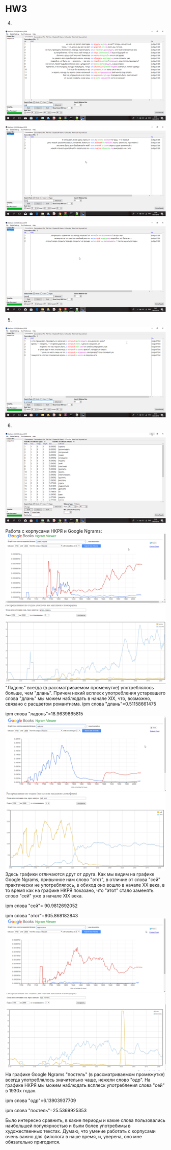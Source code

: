# HW3

4)
![](got1.png)

![](got2.png)

![](got3.png)

5)
![](hush.png)

6)
![](kiss.png)

Работа с корпусами НКРЯ и Google Ngrams:
![](fak1.png)
![](kl1.PNG)
"Ладонь" всегда (в рассматриваемом промежутке) употреблялось больше, чем "длань". Причем некий всплеск употребления устаревшего слова "длань" мы можем наблюдать в начале XIX, что, возможно, связано с расцветом романтизма.
ipm слова "длань"=0.51158661475

ipm слова "ладонь"=18.9639865815
![](fak2.png)
![](kl2.PNG)
Здесь графики отличаются друг от друга. Как мы видим на графике Google Ngrams, привычное нам слово "этот", в отличие от слова "сей" практически не употреблялось, в обиход оно вошло в начале XX века, в то время как на графике НКРЯ показано, что "этот" стало заменять слово "сей" уже в начале XIX века.

ipm слова "сей"= 90.9812692052

ipm слова "этот"=905.868182843
![](fak3.png)
![](kl3.PNG)
На графике Google Ngrams "постель" (в рассматриваемом промежутке) всегда употреблялось значительно чаще, нежели слово "одр". На графике НКРЯ мы можем наблюдать всплеск употребления слова "сей" в 1930х годах.

ipm слова "одр"=6.13903937709

ipm слова "постель"=25.5369925353

Было интересно сравнить, в какие периоды и какие слова пользовались наибольшей популярностью и были более употребимы в художественных текстах. Думаю, что умение работать с корпусами очень важно для филолога в наше время, и, уверена, оно мне обязательно пригодится.

